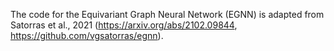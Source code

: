 The code for the Equivariant Graph Neural Network (EGNN) is adapted from Satorras et al., 2021 (https://arxiv.org/abs/2102.09844, https://github.com/vgsatorras/egnn).
